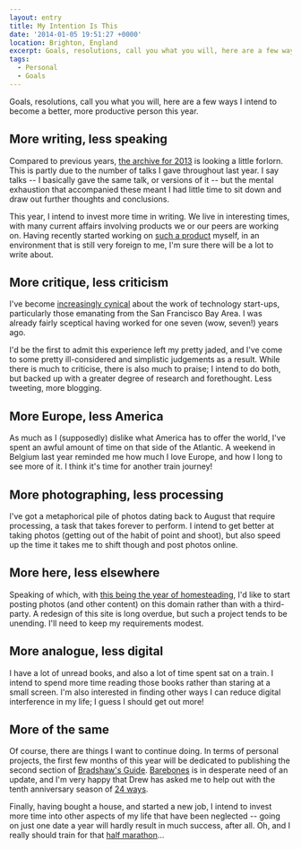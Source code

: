 ```yaml
---
layout: entry
title: My Intention Is This
date: '2014-01-05 19:51:27 +0000'
location: Brighton, England
excerpt: Goals, resolutions, call you what you will, here are a few ways I intend to become a better, more productive person this year.
tags:
  - Personal
  - Goals
---
```

Goals, resolutions, call you what you will, here are a few ways I intend to become a better, more productive person this year.

## More writing, less speaking
Compared to previous years, [the archive for 2013][1] is looking a little forlorn. This is partly due to the number of talks I gave throughout last year. I say talks -- I basically gave the same talk, or versions of it -- but the mental exhaustion that accompanied these meant I had little time to sit down and draw out further thoughts and conclusions.

This year, I intend to invest more time in writing. We live in interesting times, with many current affairs involving products we or our peers are working on. Having recently started working on [such a product][2] myself, in an environment that is still very foreign to me, I'm sure there will be a lot to write about.

## More critique, less criticism
I've become [increasingly cynical][3] about the work of technology start-ups, particularly those emanating from the San Francisco Bay Area. I was already fairly sceptical having worked for one seven (wow, seven!) years ago.

I'd be the first to admit this experience left my pretty jaded, and I've come to some pretty ill-considered and simplistic judgements as a result. While there is much to criticise, there is also much to praise; I intend to do both, but backed up with a greater degree of research and forethought. Less tweeting, more blogging.

## More Europe, less America
As much as I (supposedly) dislike what America has to offer the world, I've spent an awful amount of time on that side of the Atlantic. A weekend in Belgium last year reminded me how much I love Europe, and how I long to see more of it. I think it's time for another train journey!

## More photographing, less processing
I've got a metaphorical pile of photos dating back to August that require processing, a task that takes forever to perform. I intend to get better at taking photos (getting out of the habit of point and shoot), but also speed up the time it takes me to shift though and post photos online.

## More here, less elsewhere
Speaking of which, with [this being the year of homesteading][4], I'd like to start posting photos (and other content) on this domain rather than with a third-party. A redesign of this site is long overdue, but such a project tends to be unending. I'll need to keep my requirements modest.

## More analogue, less digital
I have a lot of unread books, and also a lot of time spent sat on a train. I intend to spend more time reading those books rather than staring at a small screen. I'm also interested in finding other ways I can reduce digital interference in my life; I guess I should get out more!

## More of the same
Of course, there are things I want to continue doing. In terms of personal projects, the first few months of this year will be dedicated to publishing the second section of [Bradshaw's Guide][5]. [Barebones][6] is in desperate need of an update, and I'm very happy that Drew has asked me to help out with the tenth anniversary season of [24 ways][7].

Finally, having bought a house, and started a new job, I intend to invest more time into other aspects of my life that have been neglected -- going on just one date a year will hardly result in much success, after all. Oh, and I really should train for that [half marathon][8]...

[1]: /2013/ 
[2]: http://www.theguardian.com/uk
[3]: /2013/04/silicon_valley/
[4]: http://frankchimero.com/blog/homesteading-2014/
[5]: http://bradshawsguide.org
[6]: http://barebones.paulrobertlloyd.com
[7]: http://24ways.org
[8]: http://www.brightonhalfmarathon.com
